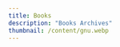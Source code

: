 ```yaml
---
title: Books
description: "Books Archives"
thumbnail: /content/gnu.webp
---
```


<LogsArchives cat='books' />
